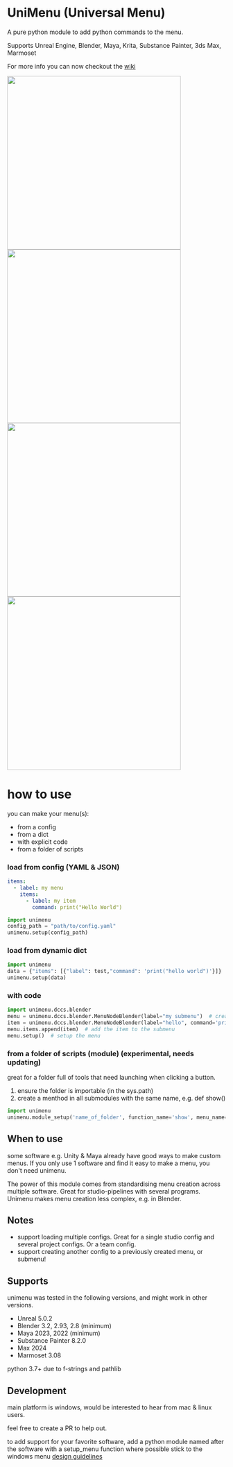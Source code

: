 # UniMenu (Universal Menu)
A pure python module to add python commands to the menu.

Supports Unreal Engine, Blender, Maya, Krita, Substance Painter, 3ds Max, Marmoset

For more info you can now checkout the [wiki](https://github.com/hannesdelbeke/unimenu/wiki)

<img src="samples/menu_screen_maya.jpg" width="400"/> <img src="samples/menu_screen_unreal5.jpg" width="400"/> <img src="samples/menu_screen_krita.jpg" width="400"/> <img src="samples/menu_screen_substance_painter.jpg" width="400"/>

# how to use

you can make your menu(s):
- from a config
- from a dict
- with explicit code
- from a folder of scripts

### load from config (YAML & JSON)
```yaml
items:
  - label: my menu
    items:
      - label: my item
        command: print("Hello World")
```
```python
import unimenu
config_path = "path/to/config.yaml"
unimenu.setup(config_path)
```

### load from dynamic dict

```python
import unimenu
data = {"items": [{"label": test,"command": 'print("hello world")'}]}
unimenu.setup(data)
```


### with code

```python
import unimenu.dccs.blender
menu = unimenu.dccs.blender.MenuNodeBlender(label="my submenu")  # create a submenu, parent defaults to the menu bar
item = unimenu.dccs.blender.MenuNodeBlender(label="hello", command='print("hello world")', parent="UNIMENU_MT_my_submenu")  # add menu item to our submenu
menu.items.append(item)  # add the item to the submenu
menu.setup()  # setup the menu
```

### from a folder of scripts (module) (experimental, needs updating)

great for a folder full of tools that need launching when clicking a button.
1. ensure the folder is importable (in the sys.path)
2. create a menthod in all submodules with the same name, e.g. def show()
```python
import unimenu
unimenu.module_setup('name_of_folder', function_name='show', menu_name="My tools")
```


## When to use

some software e.g. Unity & Maya already have good ways to make custom menus. If you only use 1 software and find it easy to make a menu, you don't need unimenu.

The power of this module comes from standardising menu creation across multiple software. Great for studio-pipelines with several programs.
Unimenu makes menu creation less complex, e.g. in Blender.

## Notes
- support loading multiple configs. Great for a single studio config and several project configs. Or a team config.
- support creating another config to a previously created menu, or submenu!

## Supports
unimenu was tested in the following versions, and might work in other versions.
- Unreal 5.0.2
- Blender 3.2, 2.93, 2.8 (minimum)
- Maya 2023, 2022 (minimum)
- Substance Painter 8.2.0
- Max 2024
- Marmoset 3.08

python 3.7+ due to f-strings and pathlib

## Development

main platform is windows, would be interested to hear from mac & linux users.

feel free to create a PR to help out.

to add support for your favorite software, add a python module named after the software with a setup_menu function
where possible stick to the windows menu [design guidelines](https://learn.microsoft.com/en-us/previous-versions/windows/desktop/bb226797(v=vs.85))

